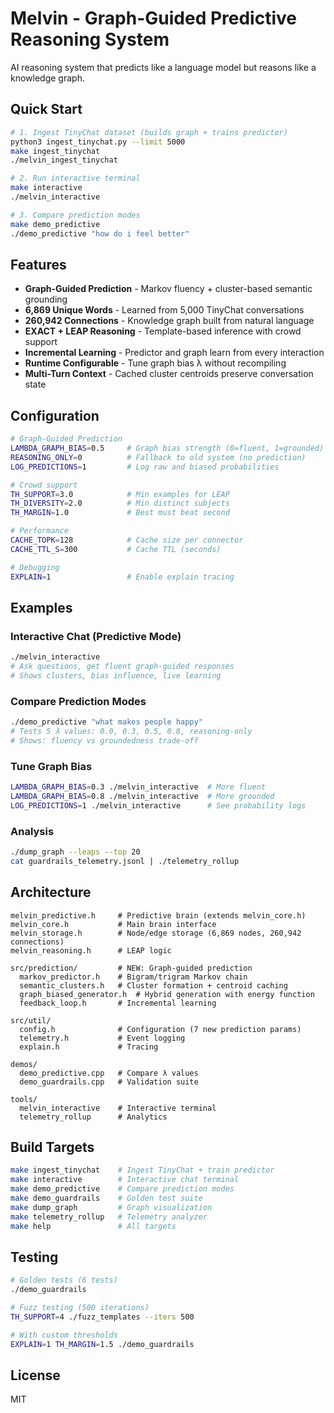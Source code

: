 # Melvin - Graph-Guided Predictive Reasoning System

AI reasoning system that predicts like a language model but reasons like a knowledge graph.

## Quick Start

```bash
# 1. Ingest TinyChat dataset (builds graph + trains predictor)
python3 ingest_tinychat.py --limit 5000
make ingest_tinychat
./melvin_ingest_tinychat

# 2. Run interactive terminal
make interactive
./melvin_interactive

# 3. Compare prediction modes
make demo_predictive
./demo_predictive "how do i feel better"
```

## Features

- **Graph-Guided Prediction** - Markov fluency + cluster-based semantic grounding
- **6,869 Unique Words** - Learned from 5,000 TinyChat conversations
- **260,942 Connections** - Knowledge graph built from natural language
- **EXACT + LEAP Reasoning** - Template-based inference with crowd support
- **Incremental Learning** - Predictor and graph learn from every interaction
- **Runtime Configurable** - Tune graph bias λ without recompiling
- **Multi-Turn Context** - Cached cluster centroids preserve conversation state

## Configuration

```bash
# Graph-Guided Prediction
LAMBDA_GRAPH_BIAS=0.5     # Graph bias strength (0=fluent, 1=grounded)
REASONING_ONLY=0          # Fallback to old system (no prediction)
LOG_PREDICTIONS=1         # Log raw and biased probabilities

# Crowd support
TH_SUPPORT=3.0            # Min examples for LEAP
TH_DIVERSITY=2.0          # Min distinct subjects
TH_MARGIN=1.0             # Best must beat second

# Performance
CACHE_TOPK=128            # Cache size per connector
CACHE_TTL_S=300           # Cache TTL (seconds)

# Debugging
EXPLAIN=1                 # Enable explain tracing
```

## Examples

### Interactive Chat (Predictive Mode)
```bash
./melvin_interactive
# Ask questions, get fluent graph-guided responses
# Shows clusters, bias influence, live learning
```

### Compare Prediction Modes
```bash
./demo_predictive "what makes people happy"
# Tests 5 λ values: 0.0, 0.3, 0.5, 0.8, reasoning-only
# Shows: fluency vs groundedness trade-off
```

### Tune Graph Bias
```bash
LAMBDA_GRAPH_BIAS=0.3 ./melvin_interactive  # More fluent
LAMBDA_GRAPH_BIAS=0.8 ./melvin_interactive  # More grounded
LOG_PREDICTIONS=1 ./melvin_interactive      # See probability logs
```

### Analysis
```bash
./dump_graph --leaps --top 20
cat guardrails_telemetry.jsonl | ./telemetry_rollup
```

## Architecture

```
melvin_predictive.h     # Predictive brain (extends melvin_core.h)
melvin_core.h           # Main brain interface
melvin_storage.h        # Node/edge storage (6,869 nodes, 260,942 connections)
melvin_reasoning.h      # LEAP logic

src/prediction/         # NEW: Graph-guided prediction
  markov_predictor.h    # Bigram/trigram Markov chain
  semantic_clusters.h   # Cluster formation + centroid caching
  graph_biased_generator.h  # Hybrid generation with energy function
  feedback_loop.h       # Incremental learning

src/util/
  config.h              # Configuration (7 new prediction params)
  telemetry.h           # Event logging
  explain.h             # Tracing

demos/
  demo_predictive.cpp   # Compare λ values
  demo_guardrails.cpp   # Validation suite

tools/
  melvin_interactive    # Interactive terminal
  telemetry_rollup      # Analytics
```

## Build Targets

```bash
make ingest_tinychat    # Ingest TinyChat + train predictor
make interactive        # Interactive chat terminal
make demo_predictive    # Compare prediction modes
make demo_guardrails    # Golden test suite
make dump_graph         # Graph visualization
make telemetry_rollup   # Telemetry analyzer
make help               # All targets
```

## Testing

```bash
# Golden tests (6 tests)
./demo_guardrails

# Fuzz testing (500 iterations)
TH_SUPPORT=4 ./fuzz_templates --iters 500

# With custom thresholds
EXPLAIN=1 TH_MARGIN=1.5 ./demo_guardrails
```

## License

MIT
